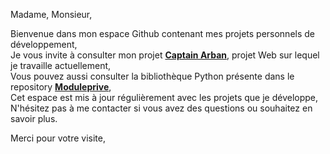 



Madame, Monsieur,

Bienvenue dans mon espace Github contenant mes projets personnels de développement,  
Je vous invite à consulter mon projet **[Captain Arban](https://github.com/Arbn123/CaptainArban)**, projet Web sur lequel je travaille actuellement,  
Vous pouvez aussi consulter la bibliothèque Python présente dans le repository **[Moduleprive](https://github.com/Arbn123/Moduleprive)**,  
Cet espace est mis à jour régulièrement avec les projets que je développe,  
N'hésitez pas à me contacter si vous avez des questions ou souhaitez en savoir plus.

Merci pour votre visite,

